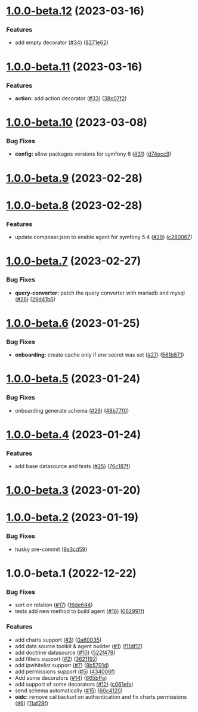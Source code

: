 # [1.0.0-beta.12](https://github.com/ForestAdmin/agent-php/compare/v1.0.0-beta.11...v1.0.0-beta.12) (2023-03-16)


### Features

* add empty decorator  ([#34](https://github.com/ForestAdmin/agent-php/issues/34)) ([8271e62](https://github.com/ForestAdmin/agent-php/commit/8271e62f5a9dafa4d283905485b670abf67c38a9))

# [1.0.0-beta.11](https://github.com/ForestAdmin/agent-php/compare/v1.0.0-beta.10...v1.0.0-beta.11) (2023-03-16)


### Features

* **action:** add action decorator ([#33](https://github.com/ForestAdmin/agent-php/issues/33)) ([38c07f2](https://github.com/ForestAdmin/agent-php/commit/38c07f2885d2a61fb991155d37dfc866fa890a8d))

# [1.0.0-beta.10](https://github.com/ForestAdmin/agent-php/compare/v1.0.0-beta.9...v1.0.0-beta.10) (2023-03-08)


### Bug Fixes

* **config:** allow packages versions for symfony 6 ([#31](https://github.com/ForestAdmin/agent-php/issues/31)) ([d74ecc9](https://github.com/ForestAdmin/agent-php/commit/d74ecc94e95beb94a45298c88d9711e74e7bd139))

# [1.0.0-beta.9](https://github.com/ForestAdmin/agent-php/compare/v1.0.0-beta.8...v1.0.0-beta.9) (2023-02-28)

# [1.0.0-beta.8](https://github.com/ForestAdmin/agent-php/compare/v1.0.0-beta.7...v1.0.0-beta.8) (2023-02-28)


### Features

* update composer.json to enable agent for symfony 5.4 ([#29](https://github.com/ForestAdmin/agent-php/issues/29)) ([c280067](https://github.com/ForestAdmin/agent-php/commit/c2800674c7ba259aaa46a2af3528402583929d41))

# [1.0.0-beta.7](https://github.com/ForestAdmin/agent-php/compare/v1.0.0-beta.6...v1.0.0-beta.7) (2023-02-27)


### Bug Fixes

* **query-converter:** patch the query converter with mariadb and mysql ([#28](https://github.com/ForestAdmin/agent-php/issues/28)) ([29d41b6](https://github.com/ForestAdmin/agent-php/commit/29d41b61c96f2efcc0d4d83906c503f8f873268f))

# [1.0.0-beta.6](https://github.com/ForestAdmin/agent-php/compare/v1.0.0-beta.5...v1.0.0-beta.6) (2023-01-25)


### Bug Fixes

* **onboarding:** create cache only if env secret was set ([#27](https://github.com/ForestAdmin/agent-php/issues/27)) ([561b871](https://github.com/ForestAdmin/agent-php/commit/561b871283287f1b408c3b8c352062cd10028b04))

# [1.0.0-beta.5](https://github.com/ForestAdmin/agent-php/compare/v1.0.0-beta.4...v1.0.0-beta.5) (2023-01-24)


### Bug Fixes

* onboarding generate schema ([#26](https://github.com/ForestAdmin/agent-php/issues/26)) ([48b77f0](https://github.com/ForestAdmin/agent-php/commit/48b77f073ae0ecb747fac82416cc8836954a3c63))

# [1.0.0-beta.4](https://github.com/ForestAdmin/agent-php/compare/v1.0.0-beta.3...v1.0.0-beta.4) (2023-01-24)


### Features

* add base datasource and tests ([#25](https://github.com/ForestAdmin/agent-php/issues/25)) ([76c187f](https://github.com/ForestAdmin/agent-php/commit/76c187fa2f3c4249d5b116d02f4c400b961dd0da))

# [1.0.0-beta.3](https://github.com/ForestAdmin/agent-php/compare/v1.0.0-beta.2...v1.0.0-beta.3) (2023-01-20)

# [1.0.0-beta.2](https://github.com/ForestAdmin/agent-php/compare/v1.0.0-beta.1...v1.0.0-beta.2) (2023-01-19)


### Bug Fixes

* husky pre-commit ([9a3cd59](https://github.com/ForestAdmin/agent-php/commit/9a3cd59ddada45661ce4818a847e59a23fe6d007))

# 1.0.0-beta.1 (2022-12-22)


### Bug Fixes

* sort on relation ([#17](https://github.com/ForestAdmin/agent-php/issues/17)) ([16de644](https://github.com/ForestAdmin/agent-php/commit/16de644650275e3e51ff9d9c009948ef81d44f97))
* tests add new method to build agent ([#16](https://github.com/ForestAdmin/agent-php/issues/16)) ([062991f](https://github.com/ForestAdmin/agent-php/commit/062991f876dca6b0ddc2bc494ad6c00b4a73f68a))


### Features

* add charts support ([#3](https://github.com/ForestAdmin/agent-php/issues/3)) ([0a60035](https://github.com/ForestAdmin/agent-php/commit/0a60035dc497c0969c88d9e6a48105c4de6f8c51))
* add data source toolkit & agent builder  ([#1](https://github.com/ForestAdmin/agent-php/issues/1)) ([f11df17](https://github.com/ForestAdmin/agent-php/commit/f11df172ddfad476c93343fdd74ea631a7e2bb8b))
* add doctrine datasource ([#10](https://github.com/ForestAdmin/agent-php/issues/10)) ([522f478](https://github.com/ForestAdmin/agent-php/commit/522f47834cf4d45976c12090ac91bb410f73f8af))
* add filters support  ([#2](https://github.com/ForestAdmin/agent-php/issues/2)) ([3621192](https://github.com/ForestAdmin/agent-php/commit/3621192bfa295269bacb67d8f8602db702a62169))
* add ipwhitelist support ([#7](https://github.com/ForestAdmin/agent-php/issues/7)) ([8b5791d](https://github.com/ForestAdmin/agent-php/commit/8b5791dfa90e6d2db92c8991fe672d5fa76bbd07))
* add permissions support ([#5](https://github.com/ForestAdmin/agent-php/issues/5)) ([434006f](https://github.com/ForestAdmin/agent-php/commit/434006fd4b99238bb8c05677dca0ff55e7c6fd74))
* Add some decorators  ([#14](https://github.com/ForestAdmin/agent-php/issues/14)) ([865bffa](https://github.com/ForestAdmin/agent-php/commit/865bffa65d083462689a2f129166fc3af16c4d05))
* add support of some decorators ([#12](https://github.com/ForestAdmin/agent-php/issues/12)) ([c061efe](https://github.com/ForestAdmin/agent-php/commit/c061efe9bdec735f579a0cd85d91dbb35b8b272d))
* send schema automatically ([#15](https://github.com/ForestAdmin/agent-php/issues/15)) ([60c4120](https://github.com/ForestAdmin/agent-php/commit/60c412038e04c097a13ff9a4dccd4b2be223f7b0))
* **oidc:** remove callbackurl on authentication and fix charts permissions ([#6](https://github.com/ForestAdmin/agent-php/issues/6)) ([11af29f](https://github.com/ForestAdmin/agent-php/commit/11af29f184cf9ac0f16f8d60e9544305bffb38e1))
